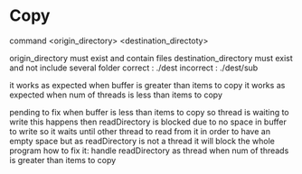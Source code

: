 # Copy

command <origin_directory> <destination_directoty>

origin_directory must exist and contain files
destination_directory must exist and not include several folder
    correct : ./dest
    incorrect : ./dest/sub



it works as expected when buffer is greater than items to copy
it works as expected when num of threads is less than items to copy


pending to fix
when buffer is less than items to copy
    so thread is waiting to write
    this happens then readDirectory is blocked due to no space in buffer to write
    so it waits until other thread to read from it in order to have an empty space
    but as readDirectory is not a thread it will block the whole program
how to fix it:
    handle readDirectory as thread
when num of threads is greater than items to copy